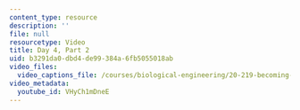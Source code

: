 ```yaml
---
content_type: resource
description: ''
file: null
resourcetype: Video
title: Day 4, Part 2
uid: b3291da0-dbd4-de99-384a-6fb5055018ab
video_files:
  video_captions_file: /courses/biological-engineering/20-219-becoming-the-next-bill-nye-writing-and-hosting-the-educational-show-january-iap-2015/day-4-storytellers-toolkit-pt.-2/day-4-part-2/VHyCh1mDneE.vtt
video_metadata:
  youtube_id: VHyCh1mDneE
---
```

